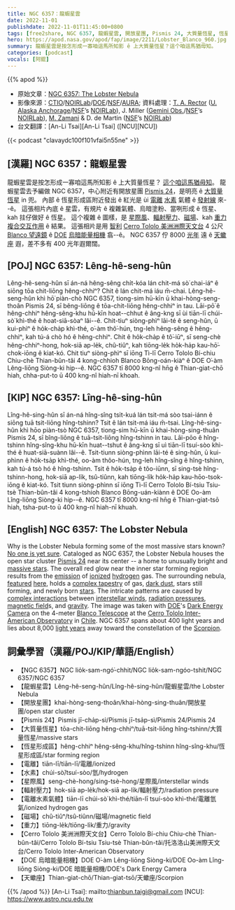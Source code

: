 ```yaml
---
title: NGC 6357：龍蝦星雲
date: 2022-11-01
publishdate: 2022-11-01T11:45:00+0800
tags: [free2share, NGC 6357, 龍蝦星雲, 開放星團, Pismis 24, 大質量恆星, 恆星形成區, 電離水素氣體, 電離, 水素, 星際風, 輻射壓力, 磁場, 重力, Cerro Tololo 美洲洲際天文台, DOE 烏暗能量相機, 天蠍座]
hero: https://apod.nasa.gov/apod/fap/image/2211/Lobster_Blanco_960.jpg
summary: 龍蝦星雲是按怎形成一寡咱這馬所知影 ê 上大質量恆星？這个咱這馬猶毋知。
categories: [podcast]
vocals: [阿錕]
---
```


{{% apod %}}

- 原始文章：[NGC 6357: The Lobster Nebula](https://apod.nasa.gov/apod/ap221101.html)
- 影像來源：[CTIO](https://noirlab.edu/public/programs/ctio/)/[NOIRLab](https://noirlab.edu/)/[DOE](https://www.energy.gov/)/[NSF](https://www.nsf.gov/)/[AURA](https://www.aura-astronomy.org/); 資料處理：[T. A. Rector](http://aftar.uaa.alaska.edu/) ([U. Alaska Anchorage](https://www.uaa.alaska.edu/)/[NSF](https://www.nsf.gov/)’s [NOIRLab](https://noirlab.edu/)), J. Miller ([Gemini Obs.](https://www.gemini.edu/)/[NSF](https://www.nsf.gov/)’s [NOIRLab](https://noirlab.edu/)), [M. Zamani](https://mahdizamani.com/about) & D. de Martin ([NSF](https://www.nsf.gov/)’s [NOIRLab](https://noirlab.edu/))
- 台文翻譯：[An-Li Tsai][An-Li Tsai] ([NCU][NCU])

{{< podcast "clavaydc100f101vfai5n55ne" >}}

## [漢羅] NGC 6357：龍蝦星雲
龍蝦星雲是按怎形成一寡咱這馬所知影 ê 上大質量恆星？
[這个咱這馬猶毋知][No one is yet sure]。
龍蝦星雲去予編做 NGC 6357，中心附近有開放星團 [Pismis 24][Pismis 24]，是明亮 ê [大質量恆星][massive stars] in 兜。
內部 ê 恆星形成區附近發出 ê 紅光是 ùi [電離][ionized] [水素][hydrogen] 氣體 ê [發射線][emission] 來--ê。
這張相片內底 ê 星雲，有規片 ê 複雜氣體、烏暗塗粉、當咧形成 ê 恆星、kah 拄仔做好 ê 恆星。
這个複雜 ê 圖樣，是 [星際風][interstellar winds]、[輻射壓力][radiation pressures]、[磁場][magnetic field]、kah [重力][gravity] [複合交互作用][complex interactions] ê 結果。
這張相片是用 [智利][Chile] [Cerro Tololo 美洲洲際天文台][Cerro Tololo Inter-American Observatory] 4 公尺 [Blanco 望遠鏡][Blanco Telescope] ê [DOE][DOE] [烏暗能量相機][Dark Energy Camera] 翕--ê。
NGC 6357 佇 8000 [光年][light years] 遠 ê [天蠍座][Scorpion] 遐，差不多有 400 光年遐爾闊。

## [POJ] NGC 6357: Lêng-hê-seng-hûn
Lêng-hê-seng-hûn sī án-ná hêng-sêng chi̍t-kóa lán chit-má sò͘ chai-iáⁿ ê siōng tōa chit-liōng hêng-chhiⁿ?
Chit ê lán chit-má iáu m̄-chai.
Lêng-hê-seng-hûn khì hō͘ piàn-chò NGC 6357, tiong-sim hū-kīn ū khai-hòng-seng-thoân Pismis 24, sī bêng-liōng ê tōa-chit-liōng hêng-chhiⁿ in tau.
Lāi-pō͘ ê hêng-chhiⁿ hêng-sêng-khu hū-kīn hoat--chhut ê âng-kng sī ùi tiān-lī chúi-sò͘ khì-thé ê hoat-siā-sòaⁿ lâi--ê.
Chit-tiuⁿ siòng-phìⁿ lāi-té ê seng-hûn, ū kui-phìⁿ ê ho̍k-cha̍p khì-thé, o͘-àm thô͘-hún, tng-leh hêng-sêng ê hêng-chhiⁿ, kah tú-á chò hó ê hêng-chhiⁿ.
Chit ê ho̍k-cha̍p ê tô͘-iūⁿ, sī seng-chè hêng-chhiⁿ-hong, hok-siā ap-le̍k, chû-tiûⁿ, kah tiōng-le̍k ho̍k-ha̍p kau-hō͘-chok-iōng ê kiat-kó.
Chit tiuⁿ siòng-phìⁿ sī iōng Tì-lī Cerro Tololo Bí-chiu Chiu-chè Thian-bûn-tâi 4 kong-chhioh Blanco Bōng-oán-kiàⁿ ê DOE O͘-àm Lêng-liōng Siòng-ki hip--ê.
NGC 6357 tī 8000 kng-nî hn̄g ê Thian-giat-chō hiah, chha-put-to ū 400 kng-nî hiah-nī khoah.


## [KIP]  NGC 6357: Lîng-hê-sing-hûn
Lîng-hê-sing-hûn sī án-ná hîng-sîng tsi̍t-kuá lán tsit-má sòo tsai-iánn ê siōng tuā tsit-liōng hîng-tshinn?
Tsit ê lán tsit-má iáu m̄-tsai.
Lîng-hê-sing-hûn khì hōo piàn-tsò NGC 6357, tiong-sim hū-kīn ū khai-hòng-sing-thuân Pismis 24, sī bîng-liōng ê tuā-tsit-liōng hîng-tshinn in tau.
Lāi-pōo ê hîng-tshinn hîng-sîng-khu hū-kīn huat--tshut ê âng-kng sī uì tiān-lī tsuí-sòo khì-thé ê huat-siā-suànn lâi--ê.
Tsit-tiunn siòng-phìnn lāi-té ê sing-hûn, ū kui-phìnn ê ho̍k-tsa̍p khì-thé, oo-àm thôo-hún, tng-leh hîng-sîng ê hîng-tshinn, kah tú-á tsò hó ê hîng-tshinn.
Tsit ê ho̍k-tsa̍p ê tôo-iūnn, sī sing-tsè hîng-tshinn-hong, hok-siā ap-li̍k, tsû-tiûnn, kah tiōng-li̍k ho̍k-ha̍p kau-hōo-tsok-iōng ê kiat-kó.
Tsit tiunn siòng-phìnn sī iōng Tì-lī Cerro Tololo Bí-tsiu Tsiu-tsè Thian-bûn-tâi 4 kong-tshioh Blanco Bōng-uán-kiànn ê DOE Oo-àm Lîng-liōng Siòng-ki hip--ê.
NGC 6357 tī 8000 kng-nî hn̄g ê Thian-giat-tsō hiah, tsha-put-to ū 400 kng-nî hiah-nī khuah.

## [English] NGC 6357: The Lobster Nebula
Why is the Lobster Nebula forming some of the most massive stars known?
[No one is yet sure][No one is yet sure].
Cataloged as NGC 6357, the Lobster Nebula houses the open star cluster [Pismis 24][Pismis 24] near its center -- a home to unusually bright and [massive stars][massive stars].
The overall red glow near the inner star forming region results from the [emission][emission] of [ionized][ionized] [hydrogen][hydrogen] gas.
The surrounding nebula, [featured][featured] [here][here], holds a [complex tapestry][complex tapestry] of gas, [dark dust][dark dust], stars still forming, and newly born [stars][stars].
The intricate patterns are caused by [complex interactions][complex interactions] between [interstellar winds][interstellar winds], [radiation pressures][radiation pressures], [magnetic field][magnetic field]s, and [gravity][gravity].
The image was taken with [DOE][DOE]'s [Dark Energy Camera][Dark Energy Camera] on the 4-meter [Blanco Telescope][Blanco Telescope] at the [Cerro Tololo Inter-American Observatory][Cerro Tololo Inter-American Observatory] in [Chile][Chile].
NGC 6357 spans about 400 light years and lies about 8,000 [light years][light years] away toward the constellation of the [Scorpion][Scorpion].

## 詞彙學習（漢羅/POJ/KIP/華語/English）
- 【NGC 6357】NGC lio̍k-sam-ngó͘-chhit/NGC lio̍k-sam-ngóo-tshit/NGC 6357/NGC 6357
- 【龍蝦星雲】Lêng-hê-seng-hûn/Lîng-hê-sing-hûn/龍蝦星雲/the Lobster Nebula
- 【開放星團】khai-hòng-seng-thoân/khai-hòng-sing-thuân/開放星團/open star cluster
- 【Pismis 24】Pismis jī-cha̍p-sì/Pismis jī-tsa̍p-sì/Pismis 24/Pismis 24
- 【大質量恆星】tōa-chit-liōng hêng-chhiⁿ/tuā-tsit-liōng hîng-tshinn/大質量恆星/massive stars
- 【恆星形成區】hêng-chhiⁿ hêng-sêng-khu/hîng-tshinn hîng-sîng-khu/恆星形成區/star forming region
- 【電離】tiān-lī/tiān-lī/電離/ionized
- 【水素】chúi-sò͘/tsuí-sòo/氫/hydrogen
- 【星際風】seng-chè-hong/sing-tsè-hong/星際風/interstellar winds
- 【輻射壓力】hok-siā ap-le̍k/hok-siā ap-li̍k/輻射壓力/radiation pressure
- 【電離水素氣體】tiān-lī chúi-sò͘ khì-thé/tiān-lī tsuí-sòo khì-thé/電離氫氣/ionized hydrogen gas
- 【磁場】chû-tiûⁿ/tsû-tiûnn/磁場/magnetic field
- 【重力】tiōng-le̍k/tiōng-li̍k/重力/gravity
- 【Cerro Tololo 美洲洲際天文台】Cerro Tololo Bí-chiu Chiu-chè Thian-bûn-tâi/Cerro Tololo Bí-tsiu Tsiu-tsè Thian-bûn-tâi/托洛洛山美洲際天文台/Cerro Tololo Inter-American Observatory
- 【DOE 烏暗能量相機】DOE O͘-àm Lêng-liōng Siòng-ki/DOE Oo-àm Lîng-liōng Siòng-ki/DOE 暗能量相機/DOE's Dark Energy Camera
- 【天蠍座】Thian-giat-chō/Thian-giat-tsō/天蠍座/Scorpion


{{% /apod %}}
[An-Li Tsai]: mailto:thianbun.taigi@gmail.com
[NCU]: https://www.astro.ncu.edu.tw

[copyright]: https://apod.nasa.gov/apod/fap/lib/about_apod.html#srapply
[License]: https://creativecommons.org/licenses/by/2.0/


[No one is yet sure]:https://ui.adsabs.harvard.edu/abs/2018PASJ...70S..41F/abstract
[Pismis 24]:https://apod.nasa.gov/apod/ap200830.html
[massive stars]:https://apod.nasa.gov/apod/ap180612.html
[emission]:https://apod.nasa.gov/apod/emission_nebulae.html
[ionized]:http://hyperphysics.phy-astr.gsu.edu/hbase/Chemical/ionize.html
[hydrogen]:https://en.wikipedia.org/wiki/Hydrogen
[featured]:https://noirlab.edu/public/images/noirlab2221a/
[here]:https://noirlab.edu/public/news/noirlab2221/
[complex tapestry]:https://noirlab.edu/public/images/noirlab2221a/zoomable/
[dark dust]:https://apod.nasa.gov/apod/ap201122.html
[stars]:https://science.nasa.gov/astrophysics/focus-areas/how-do-stars-form-and-evolve
[complex interactions]:https://post.bark.co/wp-content/uploads/2014/06/toiletpaperdog.jpg
[interstellar winds]:https://asd.gsfc.nasa.gov/blueshift/index.php/2009/11/17/dust-in-the-interstellar-wind/
[radiation pressures]:https://en.wikipedia.org/wiki/Radiation_pressure
[magnetic field]:https://en.wikipedia.org/wiki/Magnetic_field
[gravity]:https://spaceplace.nasa.gov/what-is-gravity/en/
[DOE]:https://www.energy.gov/
[Dark Energy Camera]:https://noirlab.edu/public/programs/ctio/victor-blanco-4m-telescope/decam/
[Blanco Telescope]:https://noirlab.edu/public/programs/ctio/victor-blanco-4m-telescope/
[Cerro Tololo Inter-American Observatory]:https://youtu.be/VECu2c3ZJcI?t=10
[Chile]:https://en.wikipedia.org/wiki/Chile
[light years]:http://chandra.harvard.edu/photo/cosmic_distance.html
[Scorpion]:https://chandra.harvard.edu/photo/constellations/scorpius.html
